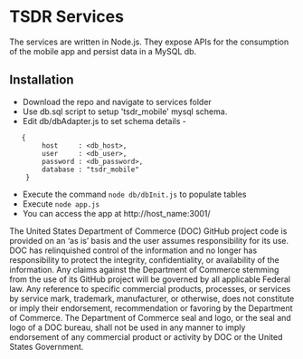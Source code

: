 TSDR Services
==============

The services are written in Node.js. They expose APIs for the consumption of the mobile app and persist data in a MySQL db. 

## Installation
* Download the repo and navigate to services folder
* Use db.sql script to setup 'tsdr_mobile' mysql schema. 
* Edit db/dbAdapter.js to set schema details - 
```
   {
        host     : <db_host>,
        user     : <db_user>,
        password : <db_password>,
        database : "tsdr_mobile"
    }
```
* Execute the command ```node db/dbInit.js``` to populate tables
* Execute ```node app.js```
* You can access the app at http://host_name:3001/


The United States Department of Commerce (DOC) GitHub project code is provided on an ‘as is’ basis and the user assumes responsibility for its use. DOC has relinquished control of the information and no longer has responsibility to protect the integrity, confidentiality, or availability of the information. Any claims against the Department of Commerce stemming from the use of its GitHub project will be governed by all applicable Federal law. Any reference to specific commercial products, processes, or services by service mark, trademark, manufacturer, or otherwise, does not constitute or imply their endorsement, recommendation or favoring by the Department of Commerce. The Department of Commerce seal and logo, or the seal and logo of a DOC bureau, shall not be used in any manner to imply endorsement of any commercial product or activity by DOC or the United States Government.

